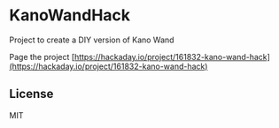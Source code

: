 # KanoWandHack
Project to create a DIY version of Kano Wand

Page the project [https://hackaday.io/project/161832-kano-wand-hack](https://hackaday.io/project/161832-kano-wand-hack)

## License
MIT

